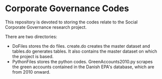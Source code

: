# Corporate Governance Codes 
This repository is devoted to storing the codes relate to the Social Corporate Governance research project. 

There are two directories: 

* DoFiles stores the do files. create.do creates the master dataset and tables.do generates tables. It also contains the master dataset on which the project is based. 
* PythonFiles stores the python codes. GreenAccounts2010.py scrapes the green accounts contained in the Danish EPA's database, which are from 2010 onward. 
